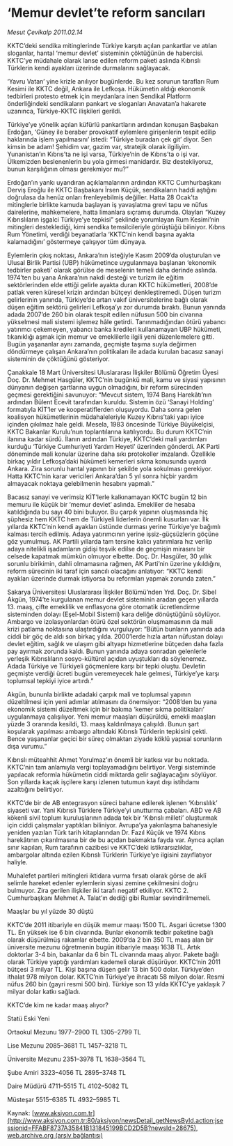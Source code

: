 # ‘Memur devlet’te reform sancıları

*Mesut Çevikalp 2011.02.14*

<font class="agenda2NewsSpot">
 KKTC’deki sendika mitinglerinde Türkiye karşıtı açılan pankartlar ve atılan sloganlar, hantal ‘memur devlet’ sisteminin çöktüğünün de habercisi. KKTC’ye müdahale olarak lanse edilen reform paketi aslında Kıbrıslı Türklerin kendi ayakları üzerinde durmalarını sağlayacak.
</font>
<font class="newsDetail">
 <p>
  <p class="MsoNormal">
   ‘Yavru Vatan’ yine krizle anılıyor bugünlerde. Bu kez sorunun tarafları Rum Kesimi ile KKTC değil, Ankara ile Lefkoşa. Hükümetin aldığı ekonomik tedbirleri protesto etmek için meydanlara inen Sendikal Platform önderliğindeki sendikaların pankart ve sloganları Anavatan’a hakarete uzanınca, Türkiye-KKTC ilişkileri gerildi.
  </p>
  <p class="MsoNormal">
   Türkiye’ye yönelik açılan küfürlü pankartların ardından konuşan Başbakan Erdoğan, ‘Güney ile beraber provokatif eylemlere girişenlerin tespit edilip haklarında işlem yapılmasını’ istedi: “Türkiye buradan çek git’ diyor. Sen kimsin be adam! Şehidim var, gazim var, stratejik olarak ilgiliyim. Yunanistan’ın Kıbrıs’ta ne işi varsa, Türkiye’nin de Kıbrıs’ta o işi var. Ülkemizden beslenenlerin bu yola girmesi manidardır. Biz destekliyoruz, bunun karşılığının olması gerekmiyor mu?”
  </p>
  <p class="MsoNormal">
   Erdoğan’ın yankı uyandıran açıklamalarının ardından KKTC Cumhurbaşkanı Derviş Eroğlu ile KKTC Başbakanı İrsen Küçük, sendikaların haddi aştığını doğrulasa da henüz onları frenleyebilmiş değiller. Hatta 28 Ocak’ta mitinglerle birlikte kamuda başlayan iş yavaşlatma grevi tapu ve nüfus dairelerine, mahkemelere, hatta limanlara sıçramış durumda. Olayları “Kuzey Kıbrıslıların işgalci Türkiye’ye tepkisi” şeklinde yorumlayan Rum Kesimi’nin mitingleri desteklediği, kimi sendika temsilcileriyle görüştüğü biliniyor. Kıbrıs Rum Yönetimi, verdiği beyanatlarla ‘KKTC’nin kendi başına ayakta kalamadığını’ göstermeye çalışıyor tüm dünyaya.
  </p>
  <p class="MsoNormal">
   Eylemlerin çıkış noktası, Ankara’nın isteğiyle Kasım 2009’da oluşturulan ve Ulusal Birlik Partisi (UBP) hükümetince uygulanmaya başlanan ‘ekonomik tedbirler paketi’ olarak görülse de meselenin temeli daha derinde aslında. 1974’ten bu yana Ankara’nın nakdi desteği ve turizm ile eğitim sektörlerinden elde ettiği gelirle ayakta duran KKTC hükümetleri, 2008’de patlak veren küresel krizin ardından bütçeyi denkleştiremedi. Düşen turizm gelirlerinin yanında, Türkiye’de artan vakıf üniversitelerine bağlı olarak düşen eğitim sektörü gelirleri Lefkoşa’yı zor durumda bıraktı. Bunun yanında adada 2007’de 260 bin olarak tespit edilen nüfusun 500 bin civarına yükselmesi mali sistemi işlemez hâle getirdi. Tanınmadığından ötürü yabancı yatırımcı çekemeyen, yabancı banka kredileri kullanamayan UBP hükümeti, tıkanıklığı aşmak için memur ve emeklilerle ilgili yeni düzenlemelere gitti. Bugün yaşananlar aynı zamanda, geçmişte taşıma suyla değirmen döndürmeye çalışan Ankara’nın politikaları ile adada kurulan bacasız sanayi sisteminin de çöktüğünü gösteriyor.
  </p>
  <p class="MsoNormal">
   Çanakkale 18 Mart Üniversitesi Uluslararası İlişkiler Bölümü Öğretim Üyesi Doç. Dr. Mehmet Hasgüler, KKTC’nin bugünkü mali, kamu ve siyasi yapısının dünyanın değişen şartlarına uygun olmadığını, bir reform sürecinden geçmesi gerektiğini savunuyor: “Mevcut sistem, 1974 Barış Harekâtı’nın ardından Bülent Ecevit tarafından kuruldu. Sistemin özü ‘Sanayi Holding’ formatıyla KİT’ler ve kooperatiflerden oluşuyordu. Daha sonra gelen koalisyon hükümetlerinin müdahaleleriyle Kuzey Kıbrıs’taki yapı iyice içinden çıkılmaz hale geldi. Mesela, 1983 öncesinde Türkiye Büyükelçisi, KKTC Bakanlar Kurulu’nun toplantılarına katılıyordu. Bu durum KKTC’nin ilanına kadar sürdü. İlanın ardından Türkiye, KKTC’deki mali yardımları kurduğu ‘Türkiye Cumhuriyeti Yardım Heyeti’ üzerinden gönderdi. AK Parti döneminde mali konular üzerine daha sıkı protokoller imzalandı. Özellikle birkaç yıldır Lefkoşa’daki hükümeti kemerleri sıkma konusunda uyardı Ankara. Zira sorunlu hantal yapının bir şekilde yola sokulması gerekiyor. Hatta KKTC’nin karar vericileri Ankara’dan 5 yıl sonra hiçbir yardım almayacak noktaya gelebilmenin hesabını yapmalı.”
  </p>
  <p class="MsoNormal">
   Bacasız sanayi ve verimsiz KİT’lerle kalkınamayan KKTC bugün 12 bin memuru ile küçük bir ‘memur devlet’ aslında. Emekliler de hesaba katıldığında bu sayı 40 bini buluyor. Bu çarpık yapının oluşmasında hiç şüphesiz hem KKTC hem de Türkiyeli liderlerin önemli kusurları var. İlk yıllarda KKTC’nin kendi ayakları üstünde durması yerine Türkiye’ye bağımlı kalması tercih edilmiş. Adaya yatırımcının yerine işsiz-güçsüzlerin göçüne göz yumulmuş. AK Partili yıllarda tam tersine kalıcı yatırımlara hız verilip adaya nitelikli işadamların gidişi teşvik edilse de geçmişin mirasını bir celsede kapatmak mümkün olmuyor elbette. Doç. Dr. Hasgüler, 30 yıllık sorunlu birikimin, dahli olmamasına rağmen, AK Parti’nin üzerine yıkıldığını, reform sürecinin iki taraf için sancılı olacağını anlatıyor: “KKTC kendi ayakları üzerinde durmak istiyorsa bu reformları yapmak zorunda zaten.”
  </p>
  <p class="MsoNormal">
   Sakarya Üniversitesi Uluslararası İlişkiler Bölümü’nden Yrd. Doç. Dr. Sibel Akgün, 1974’te kurgulanan memur devlet sisteminin aradan geçen yıllarda 13. maaş, çifte emeklilik ve enflasyona göre otomatik ücretlendirme sisteminden dolayı (Eşel-Mobil Sistemi) kara deliğe dönüştüğünü söylüyor. Ambargo ve izolasyonlardan ötürü özel sektörün oluşmamasının da mali krizi patlama noktasına ulaştırdığını vurguluyor: “Bütün bunların yanında ada ciddi bir göç de aldı son birkaç yılda. 2000’lerde hızla artan nüfustan dolayı devlet eğitim, sağlık ve ulaşım gibi altyapı hizmetlerine bütçeden daha fazla pay ayırmak zorunda kaldı. Bunun yanında adaya sonradan gelenlerle yerleşik Kıbrıslıların sosyo-kültürel açıdan uyuştukları da söylenemez. Adada Türkiye ve Türkiyeli göçmenlere karşı bir tepki oluştu. Devletin geçmişte verdiği ücreti bugün veremeyecek hale gelmesi, Türkiye’ye karşı toplumsal tepkiyi iyice artırdı.”
  </p>
  <p class="MsoNormal">
   Akgün, bununla birlikte adadaki çarpık mali ve toplumsal yapının düzeltilmesi için yeni adımlar atılmasını da önemsiyor: “2008’den bu yana ekonomik sistemi düzeltmek için bir bakıma ‘kemer sıkma politikaları’ uygulanmaya çalışılıyor. Yeni memur maaşları düşürüldü, emekli maaşları yüzde 3 oranında kesildi, 13. maaş kaldırılmaya çalışıldı. Bunun şart koşularak yapılması ambargo altındaki Kıbrıslı Türklerin tepkisini çekti. Bence yaşananlar geçici bir süreç olmaktan ziyade köklü yapısal sorunların dışa vurumu.”
  </p>
  <p class="MsoNormal">
   Kıbrıslı müteahhit Ahmet Yorulmaz’ın önemli bir katkısı var bu noktada. KKTC’nin tam anlamıyla vergi toplayamadığını belirtiyor. Vergi sisteminde yapılacak reformla hükümetin ciddi miktarda gelir sağlayacağını söylüyor. Son yıllarda kaçak işçilere karşı izlenen tutumun kayıt dışı istihdamı azalttığını belirtiyor.
  </p>
  <p class="MsoNormal">
   KKTC’de bir de AB entegrasyon süreci bahane edilerek işlenen ‘Kıbrıslılık’ siyaseti var. Yani Kıbrıslı Türklere Türkiye’yi unutturma çabaları. ABD ve AB kökenli sivil toplum kuruluşlarının adada tek bir ‘Kıbrıslı milleti’ oluşturmak için ciddi çalışmalar yaptıkları biliniyor. Avrupa’ya yakınlaşma bahanesiyle yeniden yazılan Türk tarih kitaplarından Dr. Fazıl Küçük ve 1974 Kıbrıs harekâtının çıkarılmasına bir de bu açıdan bakmakta fayda var. Ayrıca açılan sınır kapıları, Rum tarafının cazibesi ve KKTC’deki istikrarsızlıklar, ambargolar altında ezilen Kıbrıslı Türklerin Türkiye’ye ilgisini zayıflatıyor haliyle.
  </p>
  <p class="MsoNormal">
   Muhalefet partileri mitingleri iktidara vurma fırsatı olarak görse de aklî selimle hareket edenler eylemlerin siyasi zemine çekilmesini doğru bulmuyor. Zira gerilen ilişkiler iki tarafı negatif etkiliyor. KKTC 2. Cumhurbaşkanı Mehmet A. Talat’ın dediği gibi Rumlar sevindirilmemeli.
  </p>
  <p class="MsoNormal">
  </p>
  <p class="MsoNormal">
   Maaşlar bu yıl yüzde 30 düştü
  </p>
  <p class="MsoNormal">
   KKTC’de 2011 itibariyle en düşük memur maaşı 1500 TL. Asgari ücretse 1300 TL. En yüksek ise 6 bin civarında. Bunlar ekonomik tedbir paketine bağlı olarak düşürülmüş rakamlar elbette. 2009’da 2 bin 350 TL maaş alan bir üniversite mezunu öğretmenin bugün itibariyle maaşı 1638 TL. Artık doktorlar 3-4 bin, bakanlar da 6 bin TL civarında maaş alıyor. Pakete bağlı olarak Türkiye yaptığı yardımları kademeli olarak düşürüyor. KKTC’nin 2011 bütçesi 3 milyar TL. Kişi başına düşen gelir 13 bin 500 dolar. Türkiye’den ithalat 978 milyon dolar. KKTC’nin Türkiye’ye ihracatı 58 milyon dolar. Resmi nüfus 260 bin (gayri resmi 500 bin). Türkiye son 13 yılda KKTC’ye yaklaşık 7 milyar dolar katkı sağladı.
   <span>
   </span>
  </p>
  <p class="MsoNormal">
  </p>
  <p class="MsoNormal">
   KKTC’de kim ne kadar maaş alıyor?
  </p>
  <p class="MsoNormal">
  </p>
  <p class="MsoNormal">
   Statü
   <span>
   </span>
   <span>
   </span>
   Eski
   <span>
   </span>
   <span>
   </span>
   Yeni
  </p>
  <p class="MsoNormal">
   Ortaokul Mezunu
   <span>
   </span>
   1977–2900 TL
   <span>
   </span>
   1305–2799 TL
  </p>
  <p class="MsoNormal">
   Lise Mezunu
   <span>
   </span>
   <span>
   </span>
   2085–3681 TL
   <span>
   </span>
   1457–3218 TL
  </p>
  <p class="MsoNormal">
   Üniversite Mezunu
   <span>
   </span>
   2351–3978 TL
   <span>
   </span>
   1638–3564 TL
  </p>
  <p class="MsoNormal">
   Şube Amiri
   <span>
   </span>
   <span>
   </span>
   3323–4056 TL
   <span>
   </span>
   2895–3748 TL
  </p>
  <p class="MsoNormal">
   Daire Müdürü
   <span>
   </span>
   <span>
   </span>
   4711–5515 TL
   <span>
   </span>
   4102–5082 TL
  </p>
  <p class="MsoNormal">
   Müsteşar
   <span>
   </span>
   <span>
   </span>
   5515–6385 TL
   <span>
   </span>
   4932–5985 TL
  </p>
 </p>
</font>

Kaynak: [www.aksiyon.com.tr](http://www.aksiyon.com.tr:80/aksiyon/newsDetail_getNewsById.action;jsessionid=FFABF8737A35841B131845199BCD2D5B?newsId=28675), [web.archive.org (arşiv bağlantısı)](http://web.archive.org/web/20110217174730/http://www.aksiyon.com.tr:80/aksiyon/newsDetail_getNewsById.action;jsessionid=FFABF8737A35841B131845199BCD2D5B?newsId=28675)
